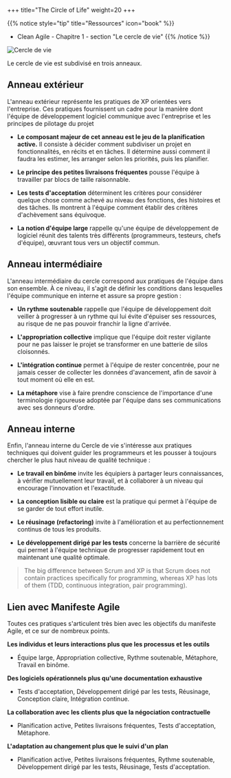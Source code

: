 +++
title="The Circle of Life"
weight=20
+++

{{% notice style="tip" title="Ressources" icon="book" %}}
- Clean Agile - Chapitre 1 - section "Le cercle de vie"
{{% /notice %}}



![Cercle de vie](../images/circleoflife.png)

Le cercle de vie est subdivisé en trois anneaux. 

## Anneau extérieur
L'anneau extérieur représente les pratiques de XP orientées vers l'entreprise. Ces pratiques fournissent un cadre pour la manière dont l'équipe de développement logiciel communique avec l'entreprise et les principes de pilotage du projet

- **Le composant majeur de cet anneau est le jeu de la planification active.** Il consiste à décider comment subdiviser un projet en fonctionnalités, en récits et en tâches. Il détermine aussi comment il faudra les estimer, les arranger selon les priorités, puis les planifier.

- **Le principe des petites livraisons fréquentes** pousse l'équipe à travailler par blocs de taille raisonnable.

- **Les tests d'acceptation** déterminent les critères pour considérer quelque chose comme achevé au niveau des fonctions, des histoires et des tâches. Ils montrent à l'équipe comment établir des critères d'achèvement sans équivoque.

- **La notion d'équipe large** rappelle qu'une équipe de développement de logiciel réunit des talents très différents (programmeurs, testeurs, chefs d'équipe), œuvrant tous vers un objectif commun.

## Anneau intermédiaire
L'anneau intermédiaire du cercle correspond aux pratiques de l'équipe dans son ensemble. À ce niveau, il s'agit de définir les conditions dans lesquelles l'équipe communique en interne et assure sa propre gestion :
- **Un rythme soutenable** rappelle que l'équipe de développement doit veiller à progresser à un rythme qui lui évite d'épuiser ses ressources, au risque de ne pas pouvoir franchir la ligne d'arrivée.

- **L'appropriation collective** implique que l'équipe doit rester vigilante pour ne pas laisser le projet se transformer en une batterie de silos cloisonnés.

- **L'intégration continue** permet à l'équipe de rester concentrée, pour ne jamais cesser de collecter les données d'avancement, afin de savoir à tout moment où elle en est.

- **La métaphore** vise à faire prendre conscience de l'importance d'une terminologie rigoureuse adoptée par l'équipe dans ses communications avec ses donneurs d'ordre.

## Anneau interne
Enfin, l'anneau interne du Cercle de vie s'intéresse aux pratiques techniques qui doivent guider les programmeurs et les pousser à toujours chercher le plus haut niveau de qualité technique :
- **Le travail en binôme** invite les équipiers à partager leurs connaissances, à vérifier mutuellement leur travail, et à collaborer à un niveau qui encourage l'innovation et l'exactitude.

- **La conception lisible ou claire** est la pratique qui permet à l'équipe de se garder de tout effort inutile.

- **Le réusinage (refactoring)** invite à l'amélioration et au perfectionnement continus de tous les produits.

- **Le développement dirigé par les tests** concerne la barrière de sécurité qui permet à l'équipe technique de progresser rapidement tout en maintenant une qualité optimale.

> The big difference between Scrum and XP is that Scrum does not contain practices specifically for programming, whereas XP has lots of them (TDD, continuous integration, pair programming). 

## Lien avec Manifeste Agile
Toutes ces pratiques s'articulent très bien avec les objectifs du manifeste Agile, et ce sur de nombreux points.

**Les individus et leurs interactions plus que les processus et les outils**
- Équipe large, Appropriation collective, Rythme soutenable, Métaphore, Travail en binôme.

**Des logiciels opérationnels plus qu'une documentation exhaustive**
- Tests d'acceptation, Développement dirigé par les tests, Réusinage, Conception claire, Intégration continue.

**La collaboration avec les clients plus que la négociation contractuelle**
- Planification active, Petites livraisons fréquentes, Tests d'acceptation, Métaphore.

**L'adaptation au changement plus que le suivi d'un plan**
- Planification active, Petites livraisons fréquentes, Rythme soutenable, Développement dirigé par les tests, Réusinage, Tests d'acceptation.
